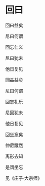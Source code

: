    

# 回曰

回曰益矣

尼曰何谓

回忘仁义

尼曰犹未

他日复见

回益益矣

尼曰何谓

回忘礼乐

尼回犹未

他日复见

回坐忘矣

仲尼蹴然

离形去知

是谓坐忘

见《庄子·大宗师》